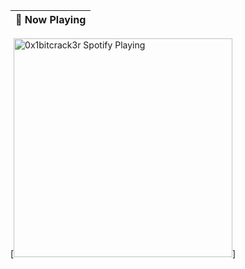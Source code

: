 
| 🎵 Now Playing                                                                                                                    |
| ------------------------------------------------------------------------------------------------------------------------------ |
[[<img src="https://spotify-now-playing-0x1bitcrack3r.vercel.app/api/spotify" alt="0x1bitcrack3r Spotify Playing" width="350" />](https://open.spotify.com/user/dl857udr1u1mxswiaye590z0t)]
